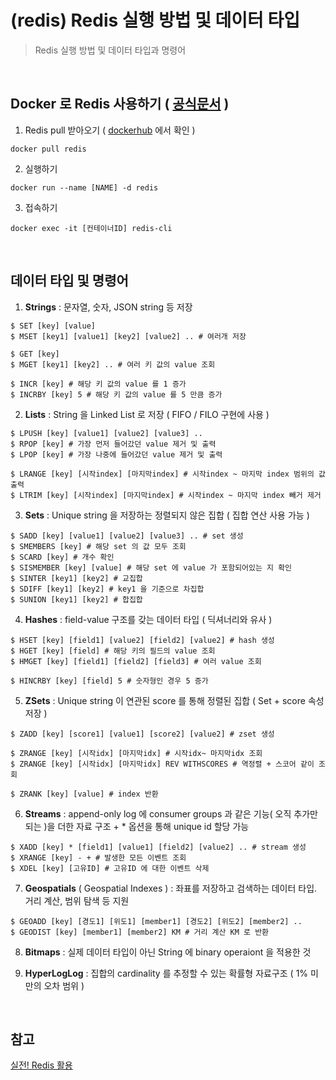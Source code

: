 # (redis) Redis 실행 방법 및 데이터 타입
> Redis 실행 방법 및 데이터 타입과 명령어

<br>

##  Docker 로 Redis 사용하기 ( [공식문서](https://redis.io/download/) ) 
1. Redis pull 받아오기 ( [dockerhub](https://hub.docker.com/_/redis) 에서 확인 )
```shell
docker pull redis
```
2. 실행하기
```shell
docker run --name [NAME] -d redis
```
3. 접속하기
```shell
docker exec -it [컨테이너ID] redis-cli
```

<br>

## 데이터 타입 및 명령어
1. **Strings** : 문자열, 숫자, JSON string 등 저장
```shell
$ SET [key] [value] 
$ MSET [key1] [value1] [key2] [value2] .. # 여러개 저장

$ GET [key] 
$ MGET [key1] [key2] .. # 여러 키 값의 value 조회

$ INCR [key] # 해당 키 값의 value 를 1 증가
$ INCRBY [key] 5 # 해당 키 값의 value 를 5 만큼 증가
```

2. **Lists** : String 을 Linked List 로 저장 ( FIFO / FILO 구현에 사용 )
```shell
$ LPUSH [key] [value1] [value2] [value3] .. 
$ RPOP [key] # 가장 먼저 들어갔던 value 제거 및 출력
$ LPOP [key] # 가장 나중에 들어갔던 value 제거 및 출력

$ LRANGE [key] [시작index] [마지막index] # 시작index ~ 마지막 index 범위의 값 출력
$ LTRIM [key] [시작index] [마지막index] # 시작index ~ 마지막 index 빼거 제거
```

3. **Sets** : Unique string 을 저장하는 정렬되지 않은 집합 ( 집합 연산 사용 가능 )
```shell
$ SADD [key] [value1] [value2] [value3] .. # set 생성
$ SMEMBERS [key] # 해당 set 의 값 모두 조회
$ SCARD [key] # 개수 확인
$ SISMEMBER [key] [value] # 해당 set 에 value 가 포함되어있는 지 확인
$ SINTER [key1] [key2] # 교집합
$ SDIFF [key1] [key2] # key1 을 기준으로 차집합 
$ SUNION [key1] [key2] # 합집합
```

4. **Hashes** : field-value 구조를 갖는 데이터 타입 ( 딕셔너리와 유사 )
```shell
$ HSET [key] [field1] [value2] [field2] [value2] # hash 생성
$ HGET [key] [field] # 해당 키의 필드의 value 조회
$ HMGET [key] [field1] [field2] [field3] # 여러 value 조회

$ HINCRBY [key] [field] 5 # 숫자형인 경우 5 증가
```

5. **ZSets** : Unique string 이 연관된 score 를 통해 정렬된 집합 ( Set + score 속성 저장 )
```shell
$ ZADD [key] [score1] [value1] [score2] [value2] # zset 생성

$ ZRANGE [key] [시작idx] [마지막idx] # 시작idx~ 마지막idx 조회
$ ZRANGE [key] [시작idx] [마지막idx] REV WITHSCORES # 역정렬 + 스코어 같이 조회

$ ZRANK [key] [value] # index 반환
```

6. **Streams** : append-only log 에 consumer groups 과 같은 기능( 오직 추가만 되는 )을 더한 자료 구조 + * 옵션을 통해 unique id 할당 가능
```shell
$ XADD [key] * [field1] [value1] [field2] [value2] .. # stream 생성
$ XRANGE [key] - + # 발생한 모든 이벤트 조회
$ XDEL [key] [고유ID] # 고유ID 에 대한 이벤트 삭제
```

7. **Geospatials** ( Geospatial Indexes ) : 좌표를 저장하고 검색하는 데이터 타입. 거리 계산, 범위 탐색 등 지원
```shell
$ GEOADD [key] [경도1] [위도1] [member1] [경도2] [위도2] [member2] .. 
$ GEODIST [key] [member1] [member2] KM # 거리 계산 KM 로 반환
```

8. **Bitmaps** : 실제 데이터 타입이 아닌 String 에 binary operaiont 을 적용한 것

9. **HyperLogLog** : 집합의 cardinality 를 추정할 수 있는 확률형 자료구조 ( 1% 미만의 오차 범위 )

<br>

## 참고
[실전! Redis 활용](https://inf.run/7ctks)

